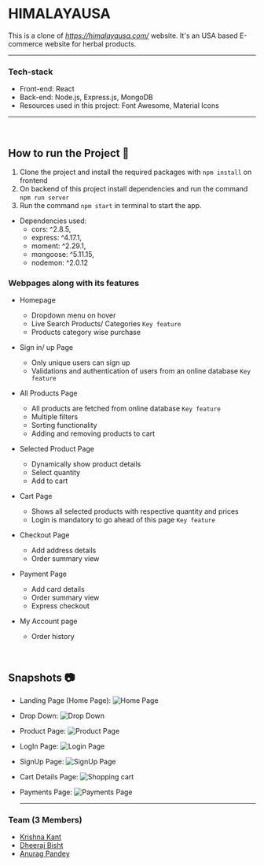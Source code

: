# HIMALAYAUSA

This is a clone of *https://himalayausa.com/* website. It's an USA based E-commerce website for herbal products.

<hr/>

### Tech-stack

- Front-end: React <br/>
- Back-end: Node.js, Express.js, MongoDB <br/>
- Resources used in this project: Font Awesome, Material Icons <br/>




<hr/>

<br>

## How to run the Project 🤖

1) Clone the project and install the required packages with `npm install` on frontend
2) On backend of this project install dependencies and run the command `npm run server`
3) Run the command `npm start` in terminal to start the app.

- Dependencies used:
    - cors: ^2.8.5,
    - express: ^4.17.1,
    - moment: ^2.29.1,
    - mongoose: ^5.11.15,
    - nodemon: ^2.0.12

### Webpages along with its features

- Homepage
  - Dropdown menu on hover
  - Live Search Products/ Categories ```Key feature```
  - Products category wise purchase
  
  
- Sign in/ up Page
  - Only unique users can sign up
  - Validations and authentication of users from an online database ```Key feature```


- All Products Page
  - All products are fetched from online database ```Key feature```
  - Multiple filters
  - Sorting functionality
  - Adding and removing products to cart

- Selected Product Page
  - Dynamically show product details
  - Select quantity
  - Add to cart

- Cart Page
  - Shows all selected products with respective quantity and prices
  - Login is mandatory to go ahead of this page ```Key feature```


- Checkout Page 
  - Add address details
  - Order summary view

- Payment Page
  - Add card details
  - Order summary view
  - Express checkout

- My Account page
  - Order history
<br>

## Snapshots 📷

- Landing Page (Home Page):
![Home Page](https://drive.google.com/file/d/17MkYtlORzeGHKDe65UtNlimwMy5MxPdB/view?usp=sharing)

- Drop Down:
![Drop Down](https://drive.google.com/file/d/1dau8v78uklI5l1_FOPDvYhdaexpX2wex/view?usp=sharing)

- Product Page:
![Product Page](https://drive.google.com/file/d/1Y6fKETas6cmtch0ZzW8QmZNf-fu-VHdV/view?usp=sharing)

- LogIn Page:
![Login Page](https://drive.google.com/file/d/1CEHY_UgYjsU3Ej3b1Ycg3RRHVEU-idzs/view?usp=sharing)

- SignUp Page:
![SignUp Page](https://drive.google.com/file/d/1F2B0EyuvjYZaqdW7TNeNTd5ltD06nvuX/view?usp=sharing)

- Cart Details Page:
![Shopping cart](https://drive.google.com/file/d/1jYT0E80osA-8C0srx02OC-dpoHF0gvd-/view?usp=sharing)

- Payments Page:
![Payments Page](https://drive.google.com/file/d/1GY0oGyr6goiRDiAvBiXvYUqDzJVgdbZe/view?usp=sharing)


  <hr/>

### Team (3 Members)

- [Krishna Kant](https://github.com/kkm980)
- [Dheeraj Bisht](https://github.com/dheerajbisht362)
- [Anurag Pandey](https://github.com/anurag99x)


